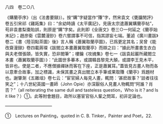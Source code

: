 八四　卷二○八

《購蘭亭序》（出《法書要録》）。按“購”字疑當作“賺”字，然宋袁文《甕牖閒評》卷五引宋祁《雞跖集》曰：“余幼時讀《太平廣記》，見唐太宗遣蕭翼購蘭亭帖”，苟非袁書梨棗貽誤，則原是“購”字矣。此則即《全唐文》卷三○一何延之《蘭亭始末記》；趙彦衛《雲麓漫鈔》卷六嘗謂事不可信，指其謬妄七端。董逌《廣川畫跋》卷二《書〈陸羽點茶圖〉後》言人稱《蕭翼取蘭亭圖》，已爲更定其名；吴曾《能改齋漫録》卷四載蔣璨《跋閻立本畫蕭翼取蘭亭》而辯之曰：“據此所畫書生衣白與夫老僧張頤，皆失實，恐非閻筆”；樓鑰《攻媿集》卷七一《跋袁起巖所藏閻立本畫〈蕭翼取蘭亭圖〉》：“此圖世多摹本，或謂韓昌黎見大顛，或謂李王見木平，皆非也。使是二者，不應僧據禪牀而客在下座，正是蕭翼耳。”蓋皆見古畫人物而各以意牽合故事，加之標識，未保其畫之真出閻立本手筆或果取賺《蘭亭》爲題材也。謝肇淛《五雜俎》卷七云：“宦官婦人每見人畫，輒問：‘甚麽故事？’談者往往笑之”；十八世紀英國一畫師（John Opie）亦深厭俗人見畫人物輒問“阿誰？肖否？”（all reiterating the same dull and tasteless question，Who is it？and Is it like？）①。此等附會題目，政所以塞宦官俗人輩之問耳，初非定論也。













































———————————

①　Lectures on Painting，quoted in C. B. Tinker，Painter and Poet，22.